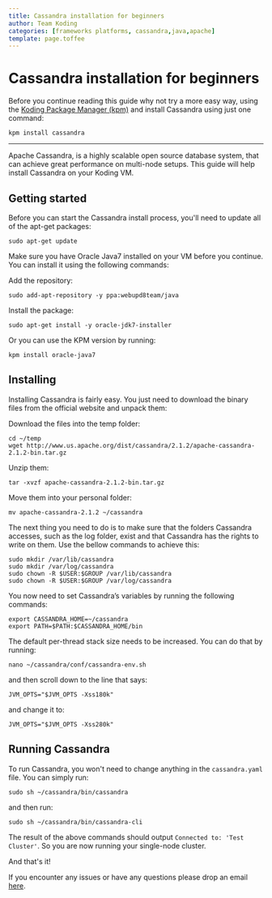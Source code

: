 ```yaml
---
title: Cassandra installation for beginners
author: Team Koding
categories: [frameworks platforms, cassandra,java,apache]
template: page.toffee
---
```


# Cassandra installation for beginners

Before you continue reading this guide why not try a more easy way, using the [Koding Package Manager (kpm)](http://learn.koding.com/guides/getting-started-kpm/) and install Cassandra using just one command:

```
kpm install cassandra
```

***

Apache Cassandra, is a highly scalable open source database system, that can achieve great performance on multi-node setups. This guide will help install Cassandra on your Koding VM.

## Getting started

Before you can start the Cassandra install process, you'll need to update all of the apt-get packages:

```
sudo apt-get update
```

Make sure you have Oracle Java7 installed on your VM before you continue. You can install it using the following commands:

Add the repository:

```
sudo add-apt-repository -y ppa:webupd8team/java
```

Install the package:

```
sudo apt-get install -y oracle-jdk7-installer
```

Or you can use the KPM version by running:

```
kpm install oracle-java7
```

## Installing

Installing Cassandra is fairly easy. You just need to download the binary files from the official website and unpack them:

Download the files into the temp folder:

```
cd ~/temp
wget http://www.us.apache.org/dist/cassandra/2.1.2/apache-cassandra-2.1.2-bin.tar.gz
```

Unzip them:

```
tar -xvzf apache-cassandra-2.1.2-bin.tar.gz
```

Move them into your personal folder:

```
mv apache-cassandra-2.1.2 ~/cassandra
```

The next thing you need to do is to make sure that the folders Cassandra accesses, such as the log folder, exist and that Cassandra has the rights to write on them. Use the bellow commands to achieve this:

```
sudo mkdir /var/lib/cassandra
sudo mkdir /var/log/cassandra
sudo chown -R $USER:$GROUP /var/lib/cassandra
sudo chown -R $USER:$GROUP /var/log/cassandra
```

You now need to set Cassandra’s variables by running the following commands:

```
export CASSANDRA_HOME=~/cassandra
export PATH=$PATH:$CASSANDRA_HOME/bin
```

The default per-thread stack size needs to be increased. You can do that by running:

```
nano ~/cassandra/conf/cassandra-env.sh
```

and then scroll down to the line that says:

```
JVM_OPTS="$JVM_OPTS -Xss180k"
```

and change it to:

```
JVM_OPTS="$JVM_OPTS -Xss280k"
```

## Running Cassandra

To run Cassandra, you won't need to change anything in the `cassandra.yaml` file. You can simply run:

```
sudo sh ~/cassandra/bin/cassandra
```

and then run:

```
sudo sh ~/cassandra/bin/cassandra-cli
```

The result of the above commands should output `Connected to: 'Test Cluster'`. So you are now running your single-node cluster.

And that's it!

If you encounter any issues or have any questions please drop an email [here](mailto:support@koding.com).
